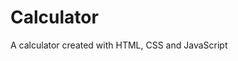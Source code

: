 # Calculator

A calculator created with HTML, CSS and JavaScript

[Live Preview]: (https://atremanti.github.io/calculator/)